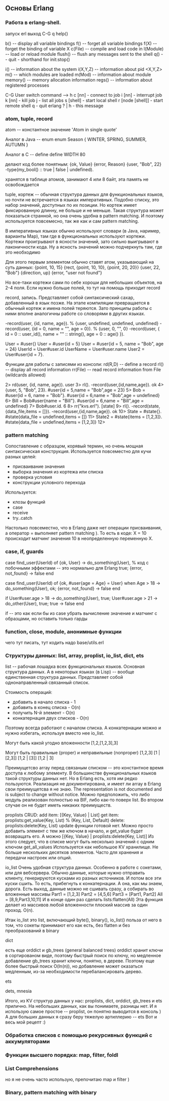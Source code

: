## Основы Erlang 

### Работа в erlang-shell. 
запуск erl
выход C-G q
help()

b()        -- display all variable bindings
f()        -- forget all variable bindings
f(X)       -- forget the binding of variable X
c(File)    -- compile and load code in <File>
l(Module)  -- load or reload module
flush()    -- flush any messages sent to the shell
q()        -- quit - shorthand for init:stop()

i()        -- information about the system
i(X,Y,Z)   -- information about pid <X,Y,Z>
m()        -- which modules are loaded
m(Mod)     -- information about module <Mod>
memory()   -- memory allocation information
regs()     -- information about registered processes

C-G User switch command
 --> h
  c [nn]            - connect to job
  i [nn]            - interrupt job
  k [nn]            - kill job
  j                 - list all jobs
  s [shell]         - start local shell
  r [node [shell]]  - start remote shell
  q        - quit erlang
  ? | h             - this message


### atom, tuple, record
atom -- константное значение
'Atom in single quote'

Аналог в Java -- enum
enum Season { WINTER, SPRING, SUMMER, AUTUMN }

Аналог в C -- define
define WIDTH       80

делают код более понятным:
{ok, Value}
{error, Reason}
{user, "Bob", 22}
-type(my_bool() :: true | false | undefined).

хранятся в таблице атомов, занимают 4 или 8 байт, эта память не освобождается

tuple, кортеж -- обычная структура данных для функциональных языков, но почти не встречается в языках императивных. Подобно списку, это набор значений, доступных по их позиции. Но кортеж имеет фиксированную длинну, не больше и не меньше. Такая структура может показаться странной, но она очень удобна в pattern matching. И поэтому используется повсемесно, так же как и сам pattern matching.

В императивных языках обычно используют словари (в Java, наример, варианты Map), там где в функциональных используют кортежи. Кортежи проигрывают в ясности значений, зато сильно выигрывают в лаконичности кода. Ну а ясность значений можно подчеркнуть там, где это необходимо

Для этого первым элементом обычно ставят атом, указывающий на суть данных:
{point, 10, 15} 
{rect, {point, 10, 10}, {point, 20, 20}}
{user, 22, "Bob"}
{direction, up}
{error, "user not found"}

Но все-таки кортежи сами по себе хороши для небольших объектов, на 2-4 поля. Если нужно больше полей, то тут на помощь приходит record


record, запись. Представляет собой синтаксический сахар, добавленный в язык позже. На этапе компиляции превращается в обычный кортеж и имена полей теряются. Зато принципы работы с ними вполне аналогичны работе со словорями в других языках.

-record(user, {id, name, age}). % {user, undefined, undefined, undefined}
-record(user, {id = 0, name = "", age = 0}). % {user, 0, "", 0}
-record(user, {
    id = 0 :: user_id(),
    name = "" :: string(),
    age = 0 :: age()
    }).
    
User = #user{}
User = #user{id = 5}
User = #user{id = 5, name = "Bob", age = 24}
UserId = User#user.id
UserName = User#user.name
User2 = User#user{id = 7}.

Функции для работы с записями из консоли:
rd(R,D)    -- define a record
rl()       -- display all record information
rr(File)   -- read record information from File (wildcards allowed)

2> rd(user, {id, name, age}).
user
3> rl().
-record(user,{id,name,age}).
ok
4> {user, 5, "Bob", 23}.
\#user{id = 5,name = "Bob",age = 23}
5> Bob = #user{id = 6, name = "Bob"}.
\#user{id = 6,name = "Bob",age = undefined}
6> Bill = Bob#user{name = "Bill"}.
\#user{id = 6,name = "Bill",age = undefined}
7> Bob#user.id.
6
8> rr("kvs.erl").
[state]
9> rl().
-record(state,{data\_file,items = []}).
-record(user,{id,name,age}).
ok
10> State = #state{}.
\#state{data\_file = undefined,items = []}
11> State2 = #state{items = [1,2,3]}.
\#state{data_file = undefined,items = [1,2,3]}
12> 


### pattern matching

Сопоставление с образцом, корявый термин, но очень мощная синтаксическая конструкция. Используется повсеместно для кучи разных целей:
- присваивание значения
- выборка значения из кортежа или списка
- проверка условия
- конструкции условного перехода

Используется:
- клозы функций
- case
- receive
- try..catch

Настолько повсеместно, что в Erlang даже нет операции присваивания, а оператор = выполняет pattern matching ). То есть в коде:
X = 10
происходит матчинг значения 10 в неопределенную переменную X.


### case, if, guards

case find_user(UserId) of
    {ok, User} -> do_something(User), % код с побочными эффектами -- это нормально для Erlang
                  true;
    {error, not_found} -> false
end

case find_user(UserId) of
    {ok, #user{age = Age} = User} when Age > 18 -> do_something(User), ok;
    {error, not_found} -> false
end

if
    User#user.age > 18 -> do_something(User), true;
    User#user.age > 21 -> do_other(User), true;
    true -> false
end

if -- это как если бы из case убрать вычисление значение и матчинг с образцами, но оставить только гарды


### function, close, module, анонимные функции

чего тут писать, тут кодить надо
base/utils.erl


### Структуры данных: list, array, proplist, io_list, dict, ets

list -- рабочая лошадка всех функциональных языков. Основная структура данных. А в некоторых языках (в Lisp) -- вообще единственная структура данных. Представляет собой однонаправленный связанный список.

Стоимость операций:
- добавить в начало списка - 1
- добавить в конец списка - O(n)
- получить N-й элемент - O(n)
- конкатернация двух списков - O(n)

Поэтому всегда работают с началом списка. А конкатернации можно и нужно избегать, используя вместо нее io_list.

Могут быть какой угодно вложенности
[1,2,[1,2,3],3]

Могут быть правильные (proper) и неправильные (nonproper)
[1,2,3]
[1 | [2,3]]
[1,2 | [3]]
[1,2 | 3]


Преимущетсво array перед связаным списком -- это константное время доступа к любому элементу. 
В большинстве функциональных языков такой структуры данных нет. Но в Erlang есть, хотя им редко пользуются. Реализация не документирована, и имеет ли array в Erlang свои преимущетсва я не знаю.
 The representation is not documented and is subject to change without notice.
Можно предположить, что либо модуль реализован полностью на BIF, либо как-то поверх list. Во втором случае он не будет иметь никаких преимуществ.

proplists
CRUD:
add item: [{Key, Value} | List]
get item: proplists:get_value(Key, List) % (Key, List, Default)
delete: proplists:delete(Key, List)
update функции готовой нет. Можно просто добавить элемент с тем же ключом в начало, и get\_value будет возвращать его. А можно
[{Key, Value} | proplists:delete(Key, List)]
Из этого следует, что в списке могут быть несколько значений с одним ключом
get\_all\_values
Используется как небольшое KV хранилище. Не больше нескольких десятков элементов.
Часто для хранения и передачи настроек или опций.


io_list
Очень удобная структура данных. Особенно в работе с сокетами, или для вебсервера.
Обычно данные, которые нужно отправить клиенту, генерируются кусками из разных источников. И потом все эти куски сшить. То есть, прибегнуть к конкатернации. А она, как мы знаем, дорога.
Есть выход, данные можно не сшивать сразу, а собирать во вложенные массивы
Part1 = [1,2,3]
Part2 = [4,5,6]
Part3 = [Part1, Part2]
All = [8,9,Part3,10,11]
И в конце один раз сделать
lists:flatten(All)
Эта функция делает из массивов любой вложенности плоский массив за один проход. O(n).

Итак io\_list это list, включающий byte(), binary(), io_list()
польза от него в том, что сокеты принимают его как есть, без flatten и без преобразований в binary


dict


есть еще orddict и gb_trees (general balanced trees)
orddict хранит ключи в сортированом виде, поэтому быстрый поиск по ключу, но медленное добавление
gb\_trees хранит ключи, понятно, в дереве. Поэтому еще более быстрый поиск O(ln(n)), но добавление может оказаться медленным, из-за необходимости перебалансировать дерево.


ets


dets, mnesia


Итого, из KV структур данных у нас: proplists, dict, orddict, gb_trees и ets
прилично. На небольших данных, как вы понимаете, разницы нет.
И я использую самое простое -- proplist, он понятно выводится в консоль )
А для больших данных я сразу беру тяжелую артиллерию -- ets 
Вот и весь мой рецепт :)



### Обработка списков с помощью рекурсивных функций с аккумуляторами


### Функции высшего порядка: map, filter, foldl


### List Comprehensions

но я не очень часто использую, препочитаю map и filter )

### Binary, pattern matching with binary
